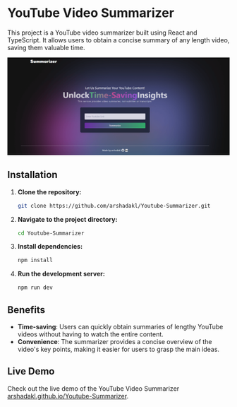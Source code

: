 
# YouTube Video Summarizer

This project is a YouTube video summarizer built using React and TypeScript. It allows users to obtain a concise summary of any length video, saving them valuable time.

![](https://github.com/arshadakl/assets/blob/main/youtube-Summarizer-type.png?raw=true)

## Installation

1. **Clone the repository:**
   ```bash
   git clone https://github.com/arshadakl/Youtube-Summarizer.git
   ```

2. **Navigate to the project directory:**
   ```bash
   cd Youtube-Summarizer
   ```

3. **Install dependencies:**
   ```bash
   npm install
   ```

4. **Run the development server:**
   ```bash
   npm run dev
   ```

## Benefits

- **Time-saving**: Users can quickly obtain summaries of lengthy YouTube videos without having to watch the entire content.
- **Convenience**: The summarizer provides a concise overview of the video's key points, making it easier for users to grasp the main ideas.


## Live Demo

Check out the live demo of the YouTube Video Summarizer [arshadakl.github.io/Youtube-Summarizer](https://arshadakl.github.io/Youtube-Summarizer/).

